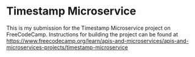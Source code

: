 # Timestamp Microservice

This is my submission for the Timestamp Microservice project on FreeCodeCamp. Instructions for building the project can be found at https://www.freecodecamp.org/learn/apis-and-microservices/apis-and-microservices-projects/timestamp-microservice
